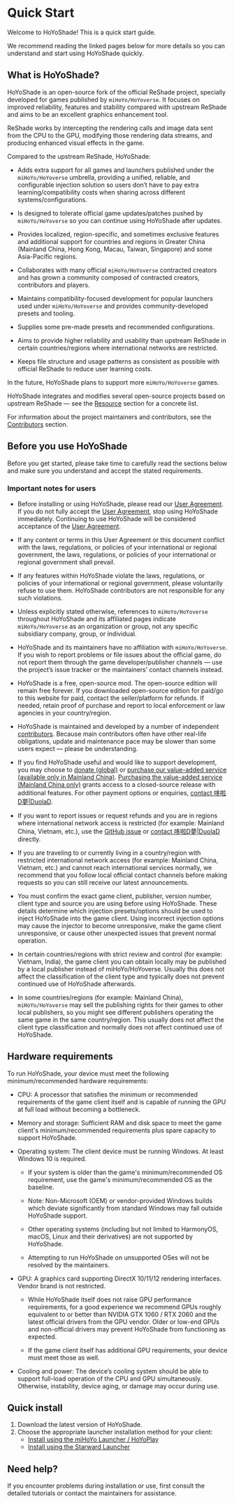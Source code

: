 # Quick Start

Welcome to HoYoShade! This is a quick start guide.

We recommend reading the linked pages below for more details so you can understand and start using HoYoShade quickly.

## What is HoYoShade?

HoYoShade is an open-source fork of the official ReShade project, specially developed for games published by `miHoYo/HoYoverse`. It focuses on improved reliability, features and stability compared with upstream ReShade and aims to be an excellent graphics enhancement tool.

ReShade works by intercepting the rendering calls and image data sent from the CPU to the GPU, modifying those rendering data streams, and producing enhanced visual effects in the game.

Compared to the upstream ReShade, HoYoShade:

- Adds extra support for all games and launchers published under the `miHoYo/HoYoverse` umbrella, providing a unified, reliable, and configurable injection solution so users don’t have to pay extra learning/compatibility costs when sharing across different systems/configurations.
  
- Is designed to tolerate official game updates/patches pushed by `miHoYo/HoYoverse` so you can continue using HoYoShade after updates.
- Provides localized, region-specific, and sometimes exclusive features and additional support for countries and regions in Greater China (Mainland China, Hong Kong, Macau, Taiwan, Singapore) and some Asia-Pacific regions.
  
- Collaborates with many official `miHoYo/HoYoverse` contracted creators and has grown a community composed of contracted creators, contributors and players.
  
- Maintains compatibility-focused development for popular launchers used under `miHoYo/HoYoverse` and provides community-developed presets and tooling.
  
- Supplies some pre-made presets and recommended configurations.
  
- Aims to provide higher reliability and usability than upstream ReShade in certain countries/regions where international networks are restricted.
  
- Keeps file structure and usage patterns as consistent as possible with official ReShade to reduce user learning costs.

In the future, HoYoShade plans to support more `miHoYo/HoYoverse` games.

HoYoShade integrates and modifies several open-source projects based on upstream ReShade — see the [Resource](#〢-来源) section for a concrete list.

For information about the project maintainers and contributors, see the [Contributors](#〢-贡献者) section.

## Before you use HoYoShade

Before you get started, please take time to carefully read the sections below and make sure you understand and accept the stated requirements.

### Important notes for users

- Before installing or using HoYoShade, please read our [User Agreement](/user-agreement). If you do not fully accept the [User Agreement](/user-agreement), stop using HoYoShade immediately. Continuing to use HoYoShade will be considered acceptance of the [User Agreement](/user-agreement).
  
- If any content or terms in this User Agreement or this document conflict with the laws, regulations, or policies of your international or regional government, the laws, regulations, or policies of your international or regional government shall prevail.

- If any features within HoYoShade violate the laws, regulations, or policies of your international or regional government, please voluntarily refuse to use them. HoYoShade contributors are not responsible for any such violations.
  
- Unless explicitly stated otherwise, references to `miHoYo/HoYoverse` throughout HoYoShade and its affiliated pages indicate `miHoYo/HoYoverse` as an organization or group, not any specific subsidiary company, group, or individual.
  
- HoYoShade and its maintainers have no affiliation with `miHoYo/HoYoverse`. If you wish to report problems or file issues about the official game, do not report them through the game developer/publisher channels — use the project’s issue tracker or the maintainers’ contact channels instead.
  
- HoYoShade is a free, open-source mod. The open-source edition will remain free forever. If you downloaded open-source edition for paid/go to this website for paid, contact the seller/platform for refunds. If needed, retain proof of purchase and report to local enforcement or law agencies in your country/region.
  
- HoYoShade is maintained and developed by a number of independent [contributors](#〢-贡献者). Because main contributors often have other real-life obligations, update and maintenance pace may be slower than some users expect — please be understanding.
  
- If you find HoYoShade useful and would like to support development, you may choose to [donate (global)](#〢-赞助HoYoShade) or [purchase our value-added service (available only in Mainland China)](#〢-增值服务). [Purchasing the value-added service (Mainland China only)](#〢-增值服务) grants access to a closed-source release with additional features. For other payment options or enquiries, [contact 哆啦D夢|DuolaD](https://github.com/DuolaD).
  
- If you want to report issues or request refunds and you are in regions where international network access is restricted (for example: Mainland China, Vietnam, etc.), use the [GitHub issue](https://github.com/DuolaD/HoYoShade/issues) or [contact 哆啦D夢|DuolaD](https://github.com/DuolaD) directly.
  
- If you are traveling to or currently living in a country/region with restricted international network access (for example: Mainland China, Vietnam, etc.) and cannot reach international services normally, we recommend that you follow local official contact channels before making requests so you can still receive our latest announcements.
  
- You must confirm the exact game client, publisher, version number, client type and source you are using before using HoYoShade. These details determine which injection presets/options should be used to inject HoYoShade into the game client. Using incorrect injection options may cause the injector to become unresponsive, make the game client unresponsive, or cause other unexpected issues that prevent normal operation.

- In certain countries/regions with strict review and control (for example: Vietnam, India), the game client you can obtain locally may be published by a local publisher instead of miHoYo/HoYoverse. Usually this does not affect the classification of the client type and typically does not prevent continued use of HoYoShade afterwards.

- In some countries/regions (for example: Mainland China), `miHoYo/HoYoverse` may sell the publishing rights for their games to other local publishers, so you might see different publishers operating the same game in the same country/region. This usually does not affect the client type classification and normally does not affect continued use of HoYoShade.

## Hardware requirements

To run HoYoShade, your device must meet the following minimum/recommended hardware requirements:

- CPU: A processor that satisfies the minimum or recommended requirements of the game client itself and is capable of running the GPU at full load without becoming a bottleneck.
  
- Memory and storage: Sufficient RAM and disk space to meet the game client's minimum/recommended requirements plus spare capacity to support HoYoShade.
  
- Operating system: The client device must be running Windows. At least Windows 10 is required.  
   - If your system is older than the game's minimum/recommended OS requirement, use the game's minimum/recommended OS as the baseline.

   - Note: Non-Microsoft (OEM) or vendor-provided Windows builds which deviate significantly from standard Windows may fall outside HoYoShade support.
   - Other operating systems (including but not limited to HarmonyOS, macOS, Linux and their derivatives) are not supported by HoYoShade.

   - Attempting to run HoYoShade on unsupported OSes will not be resolved by the maintainers.

- GPU: A graphics card supporting DirectX 10/11/12 rendering interfaces. Vendor brand is not restricted.
   - While HoYoShade itself does not raise GPU performance requirements, for a good experience we recommend GPUs roughly equivalent to or better than NVIDIA GTX 1060 / RTX 2060 and the latest official drivers from the GPU vendor. Older or low-end GPUs and non-official drivers may prevent HoYoShade from functioning as expected.

   - If the game client itself has additional GPU requirements, your device must meet those as well.

- Cooling and power: The device’s cooling system should be able to support full-load operation of the CPU and GPU simultaneously. Otherwise, instability, device aging, or damage may occur during use.

## Quick install

1. Download the latest version of HoYoShade.
2. Choose the appropriate launcher installation method for your client:
    - [Install using the miHoYo Launcher / HoYoPlay](/Tutorial/mihoyo-launcher)
    - [Install using the Starward Launcher](/Tutorial/starward-launcher)

## Need help?

If you encounter problems during installation or use, first consult the detailed tutorials or contact the maintainers for assistance.